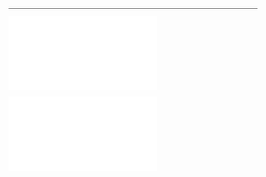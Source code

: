 

#
---

![Helped_fancy_dragonborn](../Insights/Helped_fancy_dragonborn.md)

![Calli_indeed_greeter](../Insights/Calli_indeed_greeter.md)